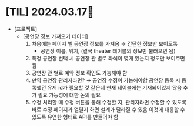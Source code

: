 # [TIL] 2024.03.17📒

  * [프로젝트]
    * [공연장 정보 가져오기 데이터]
      1. 처음에는 페이지 별 공연장 정보를 가져옴
        → 간단한 정보만 보이도록 
         - 공연장 이름, 위치, (결국 theater 테이블의 정보만 불러오면 됨)
      2. 특정 공연장 선택 시 공연장 관 별로 좌석이 몇개 있는지 정도만 보여주면 됨
      3. 공연장 관 별로 예약 정보 확인도 가능해야 함
      4. 만약 공연장 관리자라면? → 공연장 수정이 가능해야함 공연장 등록 시 등록했던 유저 id가 필요할 것 같은데 현재 테이블에는 기재되어있지 않음 추가 필요 가능성에 대한 논의 필요
      5. 수정 처리할 때 수정 버튼을 통해 수정할 지, 관리자라면 수정할 수 있도록 바로 수정 페이지가 열릴지 화면 설계가 달라질 수 있음 이것에 대응할 수 있도록 유연한 형태로 API를 만들어야 함
